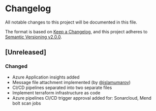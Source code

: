 # Changelog

All notable changes to this project will be documented in this file.

The format is based on [Keep a Changelog](https://keepachangelog.com/en/1.0.0/),
and this project adheres to [Semantic Versioning v2.0.0](https://semver.org/spec/v2.0.0.html).

## [Unreleased]

### Changed

- Azure Application insights added
- Message file attachment implemented (by [@islamumarov](https://github.com/MangoInstantMessenger/MangoMessengerAPI/pull/354))
- CI/CD pipelines separated into two separate files
- Implement terraform infrastructure as code
- Azure pipelines CI/CD trigger approval added for: Sonarcloud, Mend bolt scan jobs
